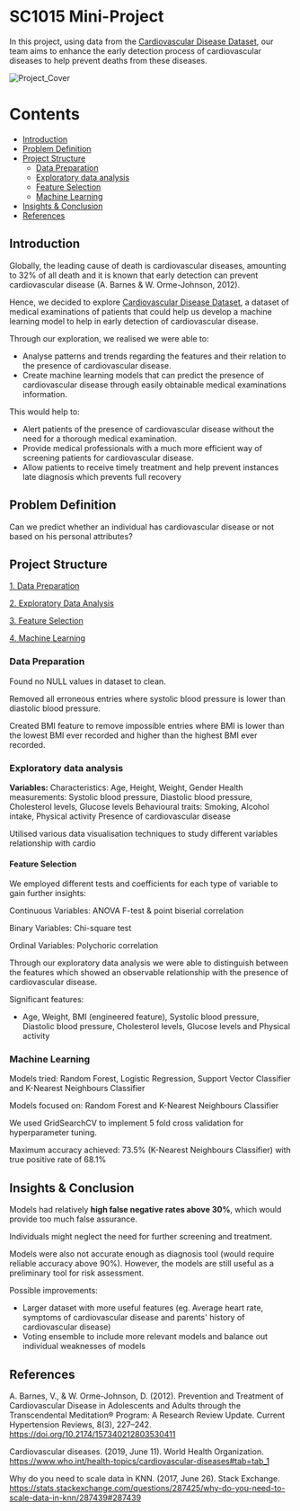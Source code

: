 # SC1015 Mini-Project

In this project, using data from the [Cardiovascular Disease Dataset](https://www.kaggle.com/datasets/sulianova/cardiovascular-disease-dataset), our team aims to enhance the early detection process of cardiovascular diseases to help prevent deaths from these diseases.

![Project_Cover](https://user-images.githubusercontent.com/53988015/164910402-dd8a8ddc-cdb2-4a0b-8c19-c5f449c47b77.png)

Contents
========
 
 * [Introduction](#introduction)
 * [Problem Definition](#problem-definition)
 * [Project Structure](#project-structure)
    * [Data Preparation](#data-preparation)
    * [Exploratory data analysis](#exploratory-data-analysis)
    * [Feature Selection](#feature-selection)
    * [Machine Learning](#machine-learning)
  * [Insights & Conclusion](#insights-conclusion)
 * [References](#references)

## Introduction
Globally, the leading cause of death is cardiovascular diseases, amounting to 32% of all death and it is known that early detection can prevent cardiovascular disease (A. Barnes & W. Orme-Johnson, 2012).

Hence, we decided to explore [Cardiovascular Disease Dataset](https://www.kaggle.com/datasets/sulianova/cardiovascular-disease-dataset), a dataset of medical examinations of patients that could help us develop a machine learning model to help in early detection of cardiovascular disease.

Through our exploration, we realised we were able to: 
  - Analyse patterns and trends regarding the features and their relation to the presence of cardiovascular disease. 
  - Create machine learning models that can predict the presence of cardiovascular disease through easily obtainable medical examinations information.

This would help to:
  - Alert patients of the presence of cardiovascular disease without the need for a thorough medical examination. 
  - Provide medical professionals with a much more efficient way of screening patients for cardiovascular disease. 
  - Allow patients to receive timely treatment and help prevent instances late diagnosis which prevents full recovery

## Problem Definition

Can we predict whether an individual has cardiovascular disease or not based on his personal attributes?

## Project Structure

[1. Data Preparation](Data_Preparation.ipynb)

[2. Exploratory Data Analysis](EDA.ipynb)

[3. Feature Selection](https://github.com/wwaihoe/mini-DSAI-project/blob/main/Feature%20Selection.ipynb)

[4. Machine Learning](ML_Models.ipynb)


### Data Preparation

Found no NULL values in dataset to clean. 

Removed all erroneous entries where systolic blood pressure is lower than diastolic blood pressure. 

Created BMI feature to remove impossible entries where BMI is lower than the lowest BMI ever recorded and higher than the highest BMI ever recorded.


### Exploratory data analysis

**Variables:**
Characteristics:
Age, Height, Weight, Gender 
Health measurements:
Systolic blood pressure, Diastolic blood pressure, Cholesterol levels, Glucose levels
Behavioural traits:
Smoking, Alcohol intake, Physical activity
Presence of cardiovascular disease

Utilised various data visualisation techniques to study different variables relationship with cardio

#### Feature Selection

We employed different tests and coefficients for each type of variable to gain further insights:

Continuous Variables: ANOVA F-test & point biserial correlation

Binary Variables: Chi-square test

Ordinal Variables: Polychoric correlation


Through our exploratory data analysis we were able to distinguish between the features which showed an observable relationship with the presence of cardiovascular disease.

Significant features: 
- Age, Weight, BMI (engineered feature), Systolic blood pressure, Diastolic blood pressure, Cholesterol levels, Glucose levels and Physical activity


### Machine Learning

Models tried: Random Forest, Logistic Regression, Support Vector Classifier and K-Nearest Neighbours Classifier

Models focused on: Random Forest and K-Nearest Neighbours Classifier

We used GridSearchCV to implement 5 fold cross validation for hyperparameter tuning.

Maximum accuracy achieved: 73.5% (K-Nearest Neighbours Classifier) with true positive rate of 68.1%



## Insights &amp; Conclusion <a name="insights-conclusion"></a>

Models had relatively **high false negative rates above 30%**, which would provide too much false assurance.

Individuals might neglect the need for further screening and treatment. 

Models were also not accurate enough as diagnosis tool (would require reliable accuracy above 90%). However, the models are still useful as a preliminary tool for risk assessment.

Possible improvements: 
- Larger dataset with more useful features (eg. Average heart rate, symptoms of cardiovascular disease and parents' history of cardiovascular disease)
- Voting ensemble to include more relevant models and balance out individual weaknesses of models



## References

A. Barnes, V., & W. Orme-Johnson, D. (2012). Prevention and Treatment of Cardiovascular Disease in Adolescents and Adults through the Transcendental Meditation® Program: A Research Review Update. Current Hypertension Reviews, 8(3), 227–242. https://doi.org/10.2174/157340212803530411

Cardiovascular diseases. (2019, June 11). World Health Organization. https://www.who.int/health-topics/cardiovascular-diseases#tab=tab_1

Why do you need to scale data in KNN. (2017, June 26). Stack Exchange. https://stats.stackexchange.com/questions/287425/why-do-you-need-to-scale-data-in-knn/287439#287439
